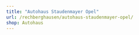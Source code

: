 ```yaml
---
title: "Autohaus Staudenmayer Opel"
url: /rechberghausen/autohaus-staudenmayer-opel/
shop: Autohaus
---
```

